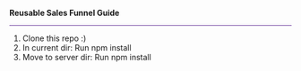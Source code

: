 <p><strong>Reusable Sales Funnel Guide</strong></p>
<hr style="background-color:rebeccapurple"/>
<ol>
<li>Clone this repo :)</li>
<li>In current dir: Run npm install</li>
<li> Move to server dir: Run npm install</li>
</ol>
